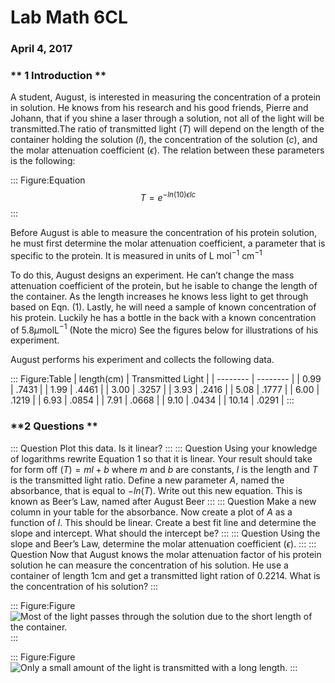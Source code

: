 # Lab Math 6CL
### April 4, 2017
### ** 1 Introduction **
A student, August, is interested in measuring the concentration of a protein in solution.  He knows from his research and his good friends, Pierre and Johann, that if you shine a laser through a solution, not all of the light will be transmitted.The ratio of transmitted light ($T$) will depend on the length of the container holding the solution ($l$), the concentration of the solution ($c$), and the molar attenuation coefficient ($\epsilon$).  The relation between these parameters is the following:

::: Figure:Equation
$$
T = e^{-ln(10) \epsilon lc }
$$
:::

Before August is able to measure the concentration of his protein solution, he must first determine the molar attenuation coefficient, a parameter that is specific to the protein.  It is measured in units of L mol$^{−1}$ cm$^{−1}$

To do this, August designs an experiment.  He can’t change the mass attenuation coefficient of the protein, but he isable to change the length of the container.  As the length increases he knows less light to get through based on Eqn.  (1). Lastly, he will need a sample of known concentration of his protein.  Luckily he has a bottle in the back with a known concentration of $5.8 \mu$molL$^{−1}$ (Note the micro) See the figures below for illustrations of his experiment.

August performs his experiment and collects the following data.

::: Figure:Table
| length(cm) | Transmitted Light |
| -------- | -------- |
| 0.99    | .7431     |
| 1.99    | .4461     |
| 3.00    | .3257     |
| 3.93    | .2416     |
| 5.08    | .1777     |
| 6.00    | .1219     |
| 6.93    | .0854     |
| 7.91    | .0668     |
| 9.10    | .0434     |
| 10.14    | .0291     |
:::

### **2 Questions **
::: Question
Plot this data.  Is it linear?
:::
::: Question
Using your knowledge of logarithms rewrite Equation 1 so that it is linear.  Your result should take for form off $(T) =ml+b$ where $m$ and $b$ are constants, $l$ is the length and $T$ is the transmitted light ratio.  Define a new parameter $A$,  named the absorbance, that is equal to $−ln(T)$.  Write out this new equation.  This is known as Beer’s Law, named after August Beer
:::
::: Question
Make a new column in your table for the absorbance.  Now create a plot of $A$ as a function of $l$.  This should be linear.  Create a best fit line and determine the slope and intercept.  What should the intercept be?
:::
::: Question
Using the slope and Beer’s Law, determine the molar attenuation coefficient ($\epsilon$).
:::
::: Question
Now that August knows the molar attenuation factor of his protein solution he can measure the concentration  of  his  solution.   He  use  a  container  of  length  1cm  and  get  a  transmitted  light  ration  of  0.2214.   What  is  the concentration of his solution?
:::

::: Figure:Figure
![Most of the light passes through the solution due to the short length of the container.](imgs/BeersLawHigh.jpg)
:::

::: Figure:Figure
![Only a small amount of the light is transmitted with a long length.](imgs/BeersLawLow.jpg)
:::